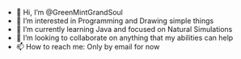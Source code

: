 - 👋 Hi, I’m @GreenMintGrandSoul
- 👀 I’m interested in Programming and Drawing simple things
- 🌱 I’m currently learning Java and focused on Natural Simulations
- 💞️ I’m looking to collaborate on anything that my abilities can help
- 📫 How to reach me: Only by email for now

